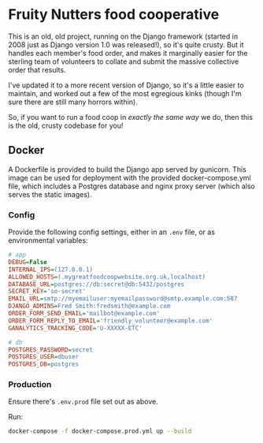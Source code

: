 # Fruity Nutters food cooperative

This is an old, old project, running on the Django framework (started in 2008 just as Django version 1.0 was released!), so it's quite crusty. But it handles each member's food order, and makes it marginally easier for the sterling team of volunteers to collate and submit the massive collective order that results.

I've updated it to a more recent version of Django, so it's a little easier to maintain, and worked out a few of the most egregious kinks (though I'm sure there are still many horrors within).

So, if you want to run a food coop in _exactly the same way_ we do, then this is the old, crusty codebase for you!

## Docker

A Dockerfile is provided to build the Django app served by gunicorn. This image can be used for deployment with the provided docker-compose.yml file, which includes a Postgres database and nginx proxy server (which also serves the static images).

### Config

Provide the following config settings, either in an `.env` file, or as environmental variables:

```ini
# app
DEBUG=False
INTERNAL_IPS=(127.0.0.1)
ALLOWED_HOSTS=(.mygreatfoodcoopwebsite.org.uk,localhost)
DATABASE_URL=postgres://db:secret@db:5432/postgres
SECRET_KEY='so-secret'
EMAIL_URL=smtp://myemailuser:myemailpassword@smtp.example.com:587
DJANGO_ADMINS=Fred Smith:fredsmith@example.com
ORDER_FORM_SEND_EMAIL='mailbot@example.com'
ORDER_FORM_REPLY_TO_EMAIL='friendly_volunteer@example.com'
GANALYTICS_TRACKING_CODE='U-XXXXX-ETC'

# db
POSTGRES_PASSWORD=secret
POSTGRES_USER=dbuser
POSTGRES_DB=postgres
```

### Production

Ensure there's `.env.prod` file set out as above.

Run:

```sh
docker-compose -f docker-compose.prod.yml up --build
```
